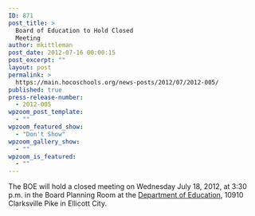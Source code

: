 ```yaml
---
ID: 871
post_title: >
  Board of Education to Hold Closed
  Meeting
author: mkittleman
post_date: 2012-07-16 00:00:15
post_excerpt: ""
layout: post
permalink: >
  https://main.hocoschools.org/news-posts/2012/07/2012-005/
published: true
press-release-number:
  - 2012-005
wpzoom_post_template:
  - ""
wpzoom_featured_show:
  - "Don't Show"
wpzoom_gallery_show:
  - ""
wpzoom_is_featured:
  - ""
---
```

The BOE will hold a closed meeting on Wednesday July 18, 2012, at 3:30 p.m. in the Board Planning Room at the <a href="http://maps.google.com/maps?hl=en&amp;q=10910+Clarksville+Pike,+Ellicott+City,+MD+21042&amp;btnG=Search" target="_blank">Department of Education</a>, 10910 Clarksville Pike in Ellicott City.